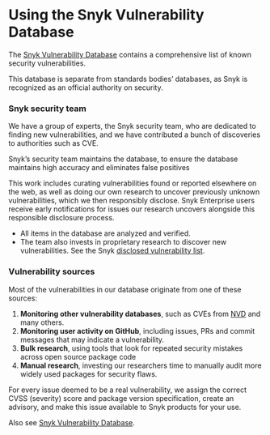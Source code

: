 # Using the Snyk Vulnerability Database

The [Snyk Vulnerability Database](https://security.snyk.io) contains a comprehensive list of known security vulnerabilities.

This database is separate from standards bodies’ databases, as Snyk is recognized as an official authority on security.&#x20;

### Snyk security team

We have a group of experts, the Snyk security team, who are dedicated to finding new vulnerabilities, and we have contributed a bunch of discoveries to authorities such as CVE.

Snyk’s security team maintains the database, to ensure the database maintains high accuracy and eliminates false positives

This work includes curating vulnerabilities found or reported elsewhere on the web, as well as doing our own research to uncover previously unknown vulnerabilities, which we then responsibly disclose. Snyk Enterprise users receive early notifications for issues our research uncovers alongside this responsible disclosure process.

* All items in the database are analyzed and verified.
* The team also invests in proprietary research to discover new vulnerabilities. See the Snyk [disclosed vulnerability list](https://app.snyk.io/disclosed-vulnerabilities).

### Vulnerability sources

Most of the vulnerabilities in our database originate from one of these sources:

1. **Monitoring other vulnerability databases**, such as CVEs from [NVD](https://nvd.nist.gov) and many others.
2. **Monitoring user activity on GitHub**, including issues, PRs and commit messages that may indicate a vulnerability.
3. **Bulk research**, using tools that look for repeated security mistakes across open source package code
4. **Manual research**, investing our researchers time to manually audit more widely used packages for security flaws.

For every issue deemed to be a real vulnerability, we assign the correct CVSS (severity) score and package version specification, create an advisory, and make this issue available to Snyk products for your use.

Also see [Snyk Vulnerability Database](../../../introducing-snyk/snyks-core-concepts/getting-started-snyk-intel-vuln-db-access.md).

